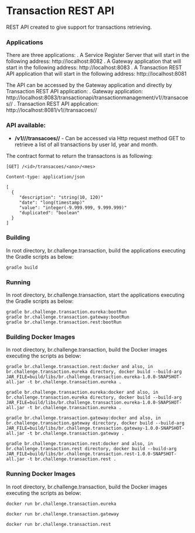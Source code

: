 # Transaction REST API
REST API created to give support for transactions retrieving.

### Applications
There are three applications:
. A Service Register Server that will start in the following address: http://localhost:8082
. A Gateway application that will start in the following address: http://localhost:8083
. A Transaction REST API application that will start in the following address: http://localhost:8081

The API can be accessed by the Gateway application and directly by Transaction REST API application:
. Gateway application: http://localhost:8083/transactionapi/transactionmanagement/v1/<user Id>/transacoes/<year>/<month>
. Transaction REST API application: http://localhost:8081/v1/<user Id>/transacoes/<year>/<month>

### API available:
  - **/v1//<id>/transacoes/<ano>/<mes>** - Can be accessed via Http request method GET to retrieve a list of all transactions by user Id, year and month.

The contract format to return the transactons is as following:

```
[GET] /<id>/transacoes/<ano>/<mes>

Content-type: application/json

[
  {
     "description": "string(10, 120)"
     "date": "long(timestamp)"
     "value": "integer(-9.999.999, 9.999.999)"
     "duplicated": "boolean"
  }  
]
```

### Building
In root directory, br.challenge.transaction, build the applications executing the Gradle scripts as below:
```
gradle build
```

### Running
In root directory, br.challenge.transaction, start the applications executing the Gradle scripts as below:
```
gradle br.challenge.transaction.eureka:bootRun
gradle br.challenge.transaction.gateway:bootRun
gradle br.challenge.transaction.rest:bootRun
```

### Building Docker Images
In root directory, br.challenge.transaction, build the Docker images executing the scripts as below:
```
gradle br.challenge.transaction.rest:docker and also, in br.challenge.transaction.eureka directory, docker build --build-arg JAR_FILE=build/libs/br.challenge.transaction.eureka-1.0.0-SNAPSHOT-all.jar -t br.challenge.transaction.eureka .

gradle br.challenge.transaction.eureka:docker and also, in br.challenge.transaction.eureka directory, docker build --build-arg JAR_FILE=build/libs/br.challenge.transaction.eureka-1.0.0-SNAPSHOT-all.jar -t br.challenge.transaction.eureka .

gradle br.challenge.transaction.gateway:docker and also, in br.challenge.transaction.gateway directory, docker build --build-arg JAR_FILE=build/libs/br.challenge.transaction.gateway-1.0.0-SNAPSHOT-all.jar -t br.challenge.transaction.gateway .

gradle br.challenge.transaction.rest:docker and also, in br.challenge.transaction.rest directory, docker build --build-arg JAR_FILE=build/libs/br.challenge.transaction.rest-1.0.0-SNAPSHOT-all.jar -t br.challenge.transaction.rest .
```

### Running Docker Images
In root directory, br.challenge.transaction, build the Docker images executing the scripts as below:
```
docker run br.challenge.transaction.eureka

docker run br.challenge.transaction.gateway

docker run br.challenge.transaction.rest
```
